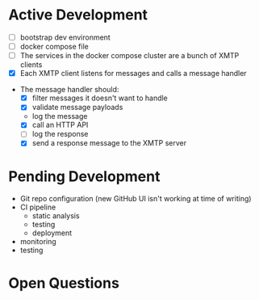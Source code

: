 # Active Development

- [ ] bootstrap dev environment
- [ ] docker compose file
- [ ] The services in the docker compose cluster are a bunch of XMTP clients
- [x] Each XMTP client listens for messages and calls a message handler
- The message handler should:
  - [x] filter messages it doesn't want to handle
  - [x] validate message payloads
  - log the message
  - [x] call an HTTP API
  - [ ] log the response
  - [x] send a response message to the XMTP server

# Pending Development

- Git repo configuration (new GitHub UI isn't working at time of writing)
- CI pipeline
  - static analysis
  - testing
  - deployment
- monitoring
- testing

# Open Questions
